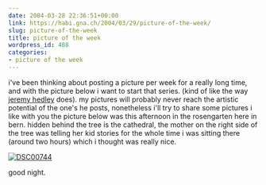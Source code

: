 ```yaml
---
date: 2004-03-28 22:36:51+00:00
link: https://habi.gna.ch/2004/03/29/picture-of-the-week/
slug: picture-of-the-week
title: picture of the week
wordpress_id: 488
categories:
- picture of the week
---
```


i've been thinking about posting a picture per week for a really long time, and with the picture below i want to start that series. (kind of like the way [jeremy hedley](http://www.antipixel.com/blog/index.shtml) does). my pictures will probably never reach the artistic potential of the one's he posts, nonetheless i'll try to share some pictures i like with you
the picture below was this afternoon in the rosengarten here in bern.
hidden behind the tree is the cathedral, the mother on the right side of the tree was telling her kid stories for the whole time i was sitting there (around two hours) which i thought was really nice.


[![DSC00744](https://habi.gna.ch/blog/images/DSC00744-tm.jpg)](https://habi.gna.ch/blog/images/DSC00744.jpg)


good night.
